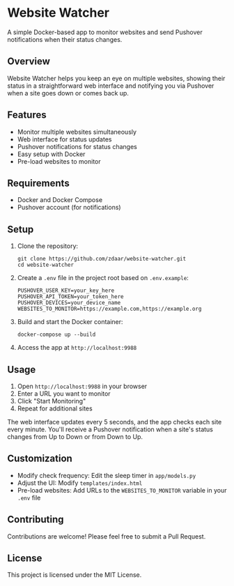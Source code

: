 # Website Watcher

A simple Docker-based app to monitor websites and send Pushover notifications when their status changes.

## Overview

Website Watcher helps you keep an eye on multiple websites, showing their status in a straightforward web interface and notifying you via Pushover when a site goes down or comes back up.

## Features

- Monitor multiple websites simultaneously
- Web interface for status updates
- Pushover notifications for status changes
- Easy setup with Docker
- Pre-load websites to monitor

## Requirements

- Docker and Docker Compose
- Pushover account (for notifications)

## Setup

1. Clone the repository:

   ```
   git clone https://github.com/zdaar/website-watcher.git
   cd website-watcher
   ```

2. Create a `.env` file in the project root based on `.env.example`:

   ```
   PUSHOVER_USER_KEY=your_key_here
   PUSHOVER_API_TOKEN=your_token_here
   PUSHOVER_DEVICES=your_device_name
   WEBSITES_TO_MONITOR=https://example.com,https://example.org
   ```

3. Build and start the Docker container:

   ```
   docker-compose up --build
   ```

4. Access the app at `http://localhost:9988`

## Usage

1. Open `http://localhost:9988` in your browser
2. Enter a URL you want to monitor
3. Click "Start Monitoring"
4. Repeat for additional sites

The web interface updates every 5 seconds, and the app checks each site every minute. You'll receive a Pushover notification when a site's status changes from Up to Down or from Down to Up.

## Customization

- Modify check frequency: Edit the sleep timer in `app/models.py`
- Adjust the UI: Modify `templates/index.html`
- Pre-load websites: Add URLs to the `WEBSITES_TO_MONITOR` variable in your `.env` file

## Contributing

Contributions are welcome! Please feel free to submit a Pull Request.

## License

This project is licensed under the MIT License.
